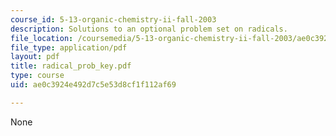 ```yaml
---
course_id: 5-13-organic-chemistry-ii-fall-2003
description: Solutions to an optional problem set on radicals.
file_location: /coursemedia/5-13-organic-chemistry-ii-fall-2003/ae0c3924e492d7c5e53d8cf1f112af69_radical_prob_key.pdf
file_type: application/pdf
layout: pdf
title: radical_prob_key.pdf
type: course
uid: ae0c3924e492d7c5e53d8cf1f112af69

---
```

None